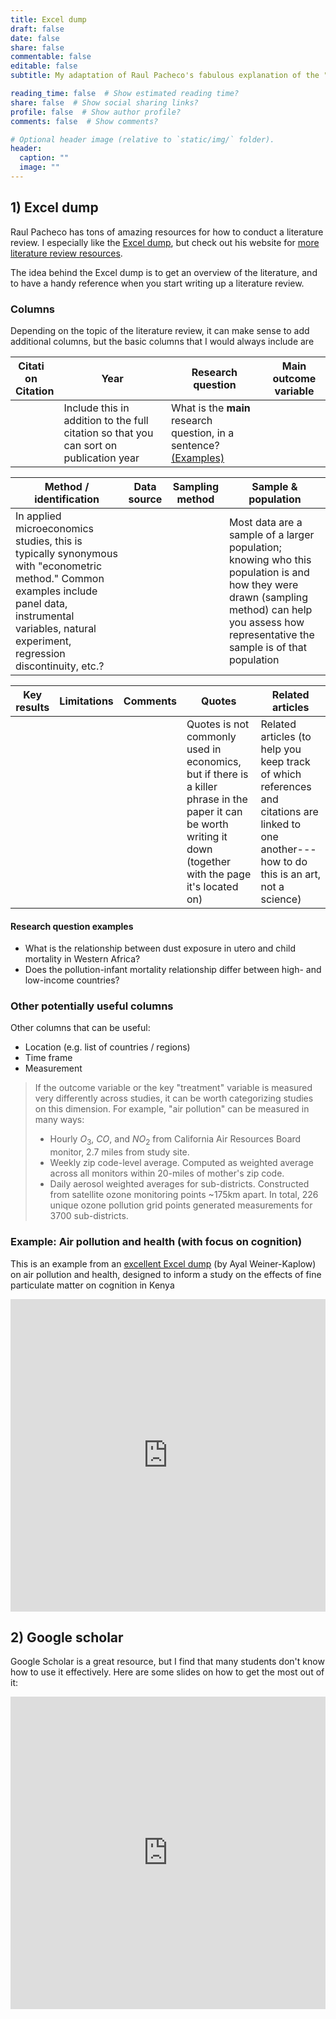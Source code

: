 ```yaml
---
title: Excel dump
draft: false
date: false
share: false
commentable: false
editable: false
subtitle: My adaptation of Raul Pacheco's fabulous explanation of the "Conceptual Synthesis Excel Dump" + some tips on using google scholar effectively

reading_time: false  # Show estimated reading time?
share: false  # Show social sharing links?
profile: false  # Show author profile?
comments: false  # Show comments?

# Optional header image (relative to `static/img/` folder).
header:
  caption: ""
  image: ""
---
```

## 1) Excel dump

Raul Pacheco has tons of amazing resources for how to conduct a literature review. I especially like the [Excel dump](http://www.raulpacheco.org/2016/06/synthesizing-different-bodies-of-work-in-your-literature-review-the-conceptual-synthesis-excel-dump-technique/), but check out his website for [more literature review resources](http://www.raulpacheco.org/resources/literature-reviews/).


The idea behind the Excel dump is to get an overview of the literature, and to have a handy reference when you start writing up a literature review.

### Columns
Depending on the topic of the literature review, it can make sense to add additional columns, but the basic columns that I would always include are

| <div style="width:50px">Citation</div> Citation | Year | Research question | Main outcome variable |
| -------- | ---- | ----------------- | --------------------- |
| | Include this in addition to the full citation so that you can sort on publication year | What is the **main** research question, in a sentence? [(Examples)](#research-question-examples) | |


| Method / identification | Data source | Sampling method | Sample & population |
| --------------          | ----------- | --------------- | ------------ |
In applied microeconomics studies, this is typically synonymous with "econometric method." Common examples include panel data, instrumental variables, natural experiment, regression discontinuity, etc.?| | | Most data are a sample of a larger population; knowing who this population is and how they were drawn (sampling method) can help you assess how representative the sample is of that population |

| Key results | Limitations | Comments | Quotes | Related articles |
| --------    | ----------- | -------- | ------ | --------- |
| | | | Quotes is not commonly used in economics, but if there is a killer phrase in the paper it can be worth writing it down (together with the page it's located on) | Related articles (to help you keep track of which references and citations are linked to one another---how to do this is an art, not a science) |

#### Research question examples
* What is the relationship between dust exposure in utero and child mortality in Western Africa?
*  Does the pollution-infant mortality relationship differ between high- and low-income countries?

### Other potentially useful columns
Other columns that can be useful:
* Location (e.g. list of countries / regions)
* Time frame
* Measurement
> If the outcome variable or the key "treatment" variable is measured very differently across studies, it can be worth categorizing studies on this dimension. For example, "air pollution" can be measured in many ways:
> * Hourly $O_{3}$, $CO$, and $NO_{2}$ from California Air Resources Board monitor, 2.7 miles from study site.
> * Weekly zip code-level average. Computed as weighted average across all monitors within 20-miles of mother's zip code.
> * Daily aerosol weighted averages for sub-districts. Constructed from satellite ozone monitoring points ~175km apart. In total, 226 unique ozone pollution grid points generated measurements for 3700 sub-districts.

### Example: Air pollution and health (with focus on cognition)

This is an example from an [excellent Excel dump](https://docs.google.com/spreadsheets/d/1DXufsPnQLyOyV4YsJvJR2fTZji_4pN8Pts5qNax3ESU/edit?usp=sharing) (by Ayal Weiner-Kaplow) on air pollution and health, designed to inform a study on the effects of fine particulate matter on cognition in Kenya

<iframe width="100%" height="500px;" src="https://docs.google.com/spreadsheets/d/e/2PACX-1vSX0cZ8bX76nBnzzyS7EOPGBZ1HxFaWC8n5Imc-FUd0_nnYZUHMSlY-D4_c0sK6JaZak_3TlAgz4bHm/pubhtml?gid=0&amp;single=true&amp;widget=true&amp;headers=true" frameborder="0" webkitallowfullscreen mozallowfullscreen allowfullscreen></iframe>


## 2) Google scholar

Google Scholar is a great resource, but I find that many students don't know how to use it effectively. Here are some slides on how to get the most out of it:

<iframe src="https://slides.com/emiliatjernstrom/finding-sources/embed" width="100%" height="500px;" scrolling="no" frameborder="0" webkitallowfullscreen mozallowfullscreen allowfullscreen></iframe>
